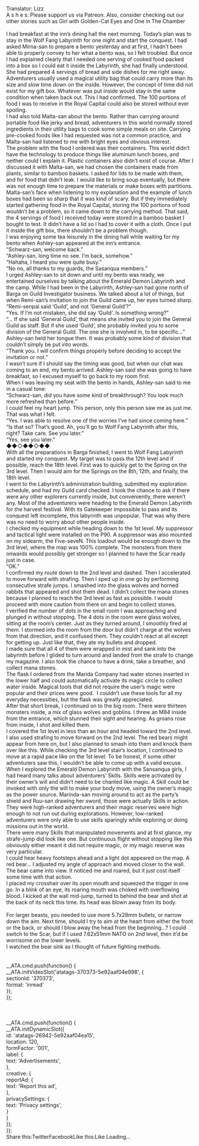 <br/>
Translator: Lizz<br/>
A s h e s: Please support us via Patreon. Also, consider checking out our other stories such as Girl with Golden-Cat Eyes and One in The Chamber<br/>
<br/>
I had breakfast at the inn’s dining hall the next morning. Today’s plan was to stay in the Wolf Fang Labyrinth for one night and start the conquest. I had asked Mirna-san to prepare a bento yesterday and at first, I hadn’t been able to properly convey to her what a bento was, so I felt troubled. But once I had explained clearly that I needed one serving of cooked food packed into a box so I could eat it inside the Labyrinth, she had finally understood. She had prepared 4 servings of bread and side dishes for me right away.<br/>
Adventurers usually used a magical utility bag that could carry more than its size and slow time down on the inside. However, the concept of time did not exist for my gift box. Whatever was put inside would stay in the same condition when taken back out. This I had confirmed. The 100 portions of food I was to receive in the Royal Capital could also be stored without ever spoiling.<br/>
I had also told Malta-san about the bento. Rather than carrying around portable food like jerky and bread, adventurers in this world normally stored ingredients in their utility bags to cook some simple meals on site. Carrying pre-cooked foods like I had requested was not a common practice, and Malta-san had listened to me with bright eyes and obvious interest.<br/>
The problem with the food I ordered was their containers. This world didn’t have the technology to produce things like aluminum lunch boxes, and neither could I explain it. Plastic containers also didn’t exist of course. After I discussed it with Malta-san, we had chosen the containers made from plants, similar to bamboo baskets. I asked for lids to be made with them, and for food that didn’t leak. I would like to bring soup eventually, but there was not enough time to prepare the materials or make boxes with partitions.<br/>
Malta-san’s face when listening to my explanation and the example of lunch boxes had been so sharp that it was kind of scary. But if they immediately started gathering food in the Royal Capital, storing the 100 portions of food wouldn’t be a problem, so it came down to the carrying method. That said, the 4 servings of food I received today were stored in a bamboo basket I bought to test. It didn’t have a lid so I had to cover it with a cloth. Once I put it inside the gift box, there shouldn’t be a problem though.<br/>
I was enjoying some tea leisurely in the dining hall while waiting for my bento when Ashley-san appeared at the inn’s entrance.<br/>
“Schwarz-san, welcome back.”<br/>
“Ashley-san, long time no see. I’m back, somehow.”<br/>
“Hahaha, I heard you were quite busy.”<br/>
“No no, all thanks to my guards, the Sasanqua members.”<br/>
I urged Ashley-san to sit down and until my bento was ready, we entertained ourselves by talking about the Emerald Demon Labyrinth and the camp. While I had been in the Labyrinth, Ashley-san had gone north of Barga on Guild Investigator business. We talked about a lot of things, but when Remi-san’s invitation to join the Guild came up, her eyes turned sharp.<br/>
“Remi-senpai said ‘Guild’, and not ‘General Guild’?”<br/>
“Yes. If I’m not mistaken, she did say ‘Guild’. Is something wrong?”<br/>
“… If she said ‘General Guild’, that means she invited you to join the General Guild as staff. But if she used ‘Guild’, she probably invited you to some division of the General Guild. The one she is involved in, to be specific…”<br/>
Ashley-san held her tongue then. It was probably some kind of division that couldn’t simply be put into words.<br/>
“Thank you. I will confirm things properly before deciding to accept the invitation or not.”<br/>
I wasn’t sure if I should say the timing was good, but when our chat was coming to an end, my bento arrived. Ashley-san said she was going to have breakfast, so I excused myself to go back to my room first.<br/>
When I was leaving my seat with the bento in hands, Ashley-san said to me in a casual tone:<br/>
“Schwarz-san, did you have some kind of breakthrough? You look much more refreshed than before.”<br/>
I could feel my heart jump. This person, only this person saw me as just me. That was what I felt.<br/>
“Yes. I was able to resolve one of the worries I’ve had since coming here.”<br/>
“Is that so? That’s good. Ah, you’ll go to Wolf Fang Labyrinth after this, right? Take care. See you later.”<br/>
“Yes, see you later.”<br/>
◆◆◇◆◆◇◆◆<br/>
With all the preparations in Barga finished, I went to Wolf Fang Labyrinth and started my conquest. My target was to pass the 12th level and if possible, reach the 18th level. First was to quickly get to the Spring on the 3rd level. Then I would aim for the Springs on the 8th, 12th, and finally, the 18th level.<br/>
I went to the Labyrinth’s administration building, submitted my exploration schedule, and had my Guild card checked. I took the chance to ask if there were any other explorers currently inside, but conveniently, there weren’t any. Most of the adventurers were heading to the Emerald Demon Labyrinth for the harvest festival. With its Gatekeeper impossible to pass and its conquest left incomplete, this labyrinth was unpopular. That was why there was no need to worry about other people inside.<br/>
I checked my equipment while heading down to the 1st level. My suppressor and tactical light were installed on the P90. A suppressor was also mounted on my sidearm, the Five-seveN. This loadout would be enough down to the 3rd level, where the map was 100% complete. The monsters from there onwards would possibly get stronger so I planned to have the Scar ready just in case.<br/>
“OK.”<br/>
I confirmed my route down to the 2nd level and dashed. Then I accelerated to move forward with strafing. Then I sped up in one go by performing consecutive strafe jumps. I smashed into the glass wolves and horned rabbits that appeared and shot them dead. I didn’t collect the mana stones because I planned to reach the 3rd level as fast as possible. I would proceed with more caution from there on and begin to collect stones.<br/>
I verified the number of dots in the small room I was approaching and plunged in without stopping. The 4 dots in the room were glass wolves, sitting at the room’s center. Just as they turned around, I smoothly fired at them. I stormed into the room from the door but didn’t charge at the wolves from that direction, and it confused them. They couldn’t react at all except for getting up. Just like that, they ate my bullets and dropped.<br/>
I made sure that all 4 of them were wrapped in mist and sank into the labyrinth before I glided to turn around and landed from the strafe to change my magazine. I also took the chance to have a drink, take a breather, and collect mana stones.<br/>
The flask I ordered from the Marida Company had water stones inserted in the lower half and could automatically activate its magic circle to collect water inside. Magical tools that did not require the user’s magic were popular and their prices were good.  I couldn’t use these tools for all my everyday necessities, but the flask was greatly appreciated.<br/>
After that short break, I continued on to the big room. There were thirteen monsters inside, a mix of glass wolves and goblins. I threw an M84 inside from the entrance, which stunned their sight and hearing. As groans rose from inside, I shot and killed them.<br/>
I covered the 1st level in less than an hour and headed toward the 2nd level.<br/>
I also used strafing to move forward on the 2nd level. The red bears might appear from here on, but I also planned to smash into them and knock them over like this. While checking the 3rd level stair’s location, I continued to move at a rapid pace like on the 1st level. To be honest, if some other adventurers saw this, I wouldn’t be able to come up with a valid excuse.<br/>
When I explored the Emerald Demon Labyrinth with the Sansanqua girls, I had heard many talks about adventurers’ Skills. Skills were activated by their owner’s will and didn’t need to be chanted like magic. A Skill could be invoked with only the will to make your body move, using the owner’s magic as the power source. Marinda-san moving around to act as the party’s shield and Ruu-san drawing her sword, those were actually Skills in action. They were high-ranked adventurers and their magic reserves were high enough to not run out during explorations. However, low-ranked adventurers were only able to use skills sparingly while exploring or doing  missions out in the world.<br/>
There were many Skills that manipulated movements and at first glance, my strafe-jump did look like one. But continuous flight without stopping like this obviously either meant it did not require magic, or my magic reserve was very particular.<br/>
I could hear heavy footsteps ahead and a light dot appeared on the map. A red bear… I adjusted my angle of approach and moved closer to the wall. The bear came into view. It noticed me and roared, but it just cost itself some time with that action.<br/>
I placed my crosshair over its open mouth and squeezed the trigger in one go. In a blink of an eye, its roaring mouth was choked with overflowing blood. I kicked at the wall mid-jump, turned to behind the bear and shot at the back of its neck this time. Its head was blown away from its body.<br/>
 <br/>
For larger beasts, you needed to use more 5.7x28mm bullets, or narrow down the aim. Next time, should I try to aim at the heart from either the front or the back, or should I blow away the head from the beginning…? I could switch to the Scar, but if I used 7.62x51mm NATO on 2nd level, then it’d be worrisome on the lower levels.<br/>
I watched the bear sink as I thought of future fighting methods.<br/>
<br/>
<br/>
            __ATA.cmd.push(function() {<br/>
                __ATA.initVideoSlot('atatags-370373-5e92aaf04e998', {<br/>
                    sectionId: '370373',<br/>
                    format: 'inread'<br/>
                });<br/>
            });<br/>
        <br/>
 <br/>
<br/>
				__ATA.cmd.push(function() {<br/>
					__ATA.initDynamicSlot({<br/>
						id: 'atatags-26942-5e92aaf04ea15',<br/>
						location: 120,<br/>
						formFactor: '001',<br/>
						label: {<br/>
							text: 'Advertisements',<br/>
						},<br/>
						creative: {<br/>
							reportAd: {<br/>
								text: 'Report this ad',<br/>
							},<br/>
							privacySettings: {<br/>
								text: 'Privacy settings',<br/>
							}<br/>
						}<br/>
					});<br/>
				});<br/>
			Share this:TwitterFacebookLike this:Like Loading... 